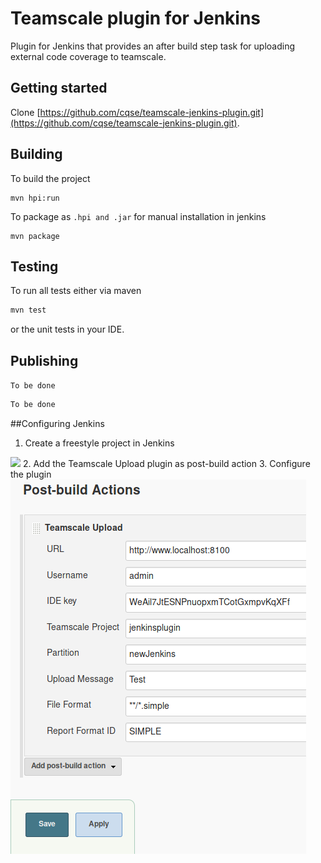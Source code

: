 # Teamscale plugin for Jenkins

Plugin for Jenkins that provides an after build step task for 
uploading external code coverage to teamscale. 

## Getting started

Clone [https://github.com/cqse/teamscale-jenkins-plugin.git](https://github.com/cqse/teamscale-jenkins-plugin.git).


## Building


To build the project 
 ```
 mvn hpi:run
```

To package as ```.hpi and .jar``` for manual installation in jenkins
  ```
  mvn package
```


## Testing

To run all tests either via maven 

```bash
mvn test
```

or the unit tests in your IDE.

## Publishing

 `To be done` 

```bash
To be done
```

##Configuring Jenkins

1. Create a freestyle project in Jenkins
<img src="/images/create_freestyle_project.gif" />
2. Add the Teamscale Upload plugin as post-build action
3. Configure the plugin
<img src="/images/teamscale_upload_plugin_configuration.png" />
